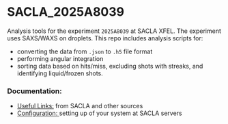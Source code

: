 # SACLA_2025A8039

Analysis tools for the experiment `2025A8039` at SACLA XFEL. The experiment uses SAXS/WAXS on droplets. This repo includes analysis scripts for:
* converting the data from `.json` to `.h5` file format
* performing angular integration 
* sorting data based on hits/miss, excluding shots with streaks, and identifying liquid/frozen shots.  

### Documentation:
* [Useful Links:](Documentation/links.md) from SACLA and other sources
* [Configuration: ](Documentation/instructions.md) setting up of your system at SACLA servers

